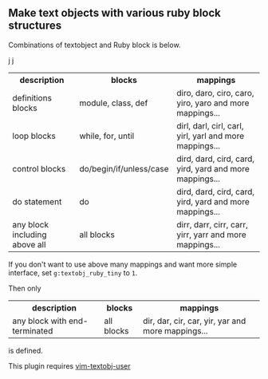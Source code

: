 ## Make text objects with various ruby block structures

Combinations of textobject and Ruby block is below.

<table>
    <tr>
        <th>description</th>
        <th>blocks</th>
        <th>mappings</th>
    </tr>
    <tr>
        <td>definitions blocks</td>
        <td>module, class, def</td>
        <td>diro, daro, ciro, caro, yiro, yaro and more mappings...</td>
    </tr>
    <tr>
        <td>loop blocks</td>j
        <td>while, for, until</td>j
        <td>dirl, darl, cirl, carl, yirl, yarl and more mappings...</td>
    </tr>
    <tr>
        <td>control blocks</td>
        <td>do/begin/if/unless/case</td>
        <td>dird, dard, cird, card, yird, yard and more mappings...</td>
    </tr>
    <tr>
        <td>do statement</td>
        <td>do</td>
        <td>dird, dard, cird, card, yird, yard and more mappings...</td>
    </tr>
    <tr>
        <td>any block including above all</td>
        <td>all blocks</td>
        <td>dirr, darr, cirr, carr, yirr, yarr and more mappings...</td>
    </tr>
</table>

If you don't want to use above many mappings and want more simple interface, set `g:textobj_ruby_tiny` to `1`.

Then only
<table>
    <tr>
        <th>description</th>
        <th>blocks</th>
        <th>mappings</th>
    </tr>
    <tr>
        <td>any block with end-terminated</td>
        <td>all blocks</td>
        <td>dir, dar, cir, car, yir, yar and more mappings...</td>
    </tr>
</table>
is defined.

This plugin requires [vim-textobj-user](https://github.com/kana/vim-textobj-user)
